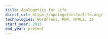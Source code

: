 ```yaml
---
title: Apologetics for Life
direct_url: https://apologeticsforlife.org/
technologies: WordPress, PHP, HTML5, JS
start_year: 2015
end_year: present
---
```

